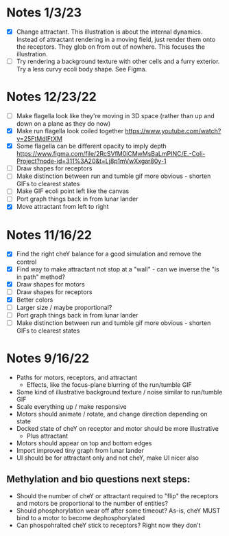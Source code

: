 # Notes 1/3/23

- [x] Change attractant. This illustration is about the internal dynamics. Instead of attractant rendering in a moving field, just render them onto the receptors. They glob on from out of nowhere. This focuses the illustration.
- [ ] Try rendering a background texture with other cells and a furry exterior. Try a less curvy ecoli body shape. See Figma.

# Notes 12/23/22

- [ ] Make flagella look like they're moving in 3D space (rather than up and down on a plane as they do now)
- [x] Make run flagella look coiled together https://www.youtube.com/watch?v=25FtMdIFtXM
- [x] Some flagella can be different opacity to imply depth https://www.figma.com/file/2RcSVfM0iCMwMsBaLmPINC/E.-Coli-Project?node-id=311%3A20&t=Lj8p1mVwXxgar80y-1
- [ ] Draw shapes for receptors
- [ ] Make distinction between run and tumble gif more obvious - shorten GIFs to clearest states
- [ ] Make GIF ecoli point left like the canvas
- [ ] Port graph things back in from lunar lander
- [x] Move attractant from left to right

# Notes 11/16/22

- [x] Find the right cheY balance for a good simulation and remove the control
- [x] Find way to make attractant not stop at a "wall" - can we inverse the "is in path" method?
- [x] Draw shapes for motors
- [ ] Draw shapes for receptors
- [x] Better colors
- [ ] Larger size / maybe proportional?
- [ ] Port graph things back in from lunar lander
- [ ] Make distinction between run and tumble gif more obvious - shorten GIFs to clearest states

# Notes 9/16/22

- Paths for motors, receptors, and attractant
  - Effects, like the focus-plane blurring of the run/tumble GIF
- Some kind of illustrative background texture / noise similar to run/tumble GIF
- Scale everything up / make responsive
- Motors should animate / rotate, and change direction depending on state
- Docked state of cheY on receptor and motor should be more illustrative
  - Plus attractant
- Motors should appear on top and bottom edges
- Import improved tiny graph from lunar lander
- UI should be for attractant only and not cheY, make UI nicer also

## Methylation and bio questions next steps:

- Should the number of cheY or attractant required to "flip" the receptors and motors be proportional to the number of entities?
- Should phosphorylation wear off after some timeout? As-is, cheY MUST bind to a motor to become dephosphorylated
- Can phospohralted cheY stick to receptors? Right now they don't
